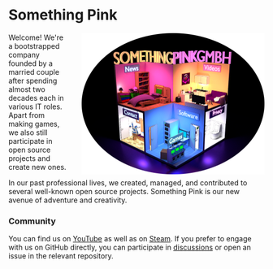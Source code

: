 # Something Pink

<a href="https://something.pink"><img align="right" width="360px" style="padding-left: 2em;" alt="Something Pink Website screenshot" src="https://github.com/somethingpinkgmbh/.github/raw/main/profile/website-screenshot.png"></a>

Welcome! We're a bootstrapped company founded by a married couple after spending almost two decades each in various IT roles. Apart from making games, we also still participate in open source projects and create new ones.

In our past professional lives, we created, managed, and contributed to several well-known open source projects. Something Pink is our new avenue of adventure and creativity.

### Community

You can find us on [YouTube](https://www.youtube.com/@somethingpink) as well as on [Steam](https://store.steampowered.com/developer/somethingpink). If you prefer to engage with us on GitHub directly, you can participate in [discussions](https://github.com/orgs/somethingpinkgmbh/discussions) or open an issue in the relevant repository.
